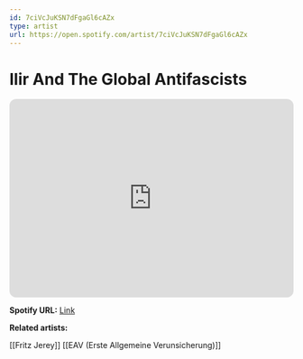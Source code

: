 ```yaml
---
id: 7ciVcJuKSN7dFgaGl6cAZx
type: artist
url: https://open.spotify.com/artist/7ciVcJuKSN7dFgaGl6cAZx
---
```

# Ilir And The Global Antifascists

<iframe style="border-radius:12px" src="https://open.spotify.com/embed/artist/7ciVcJuKSN7dFgaGl6cAZx" width="100%" height="352" frameBorder="0" allowfullscreen="" allow="autoplay; clipboard-write; encrypted-media; fullscreen; picture-in-picture" loading="lazy"></iframe>

**Spotify URL:** [Link](https://open.spotify.com/artist/7ciVcJuKSN7dFgaGl6cAZx)

**Related artists:**

[[Fritz Jerey]]
[[EAV (Erste Allgemeine Verunsicherung)]]
